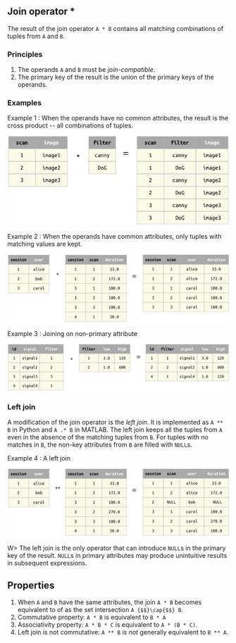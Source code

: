 ## Join operator *
The result of the join operator `A * B` contains all matching combinations of tuples from `A` and `B`.

### Principles
1. The operands `A` and `B` must be *join-compatible*.
2. The primary key of the result is the union of the primary keys of the operands.

### Examples

Example 1
: When the operands have no common attributes, the result is the cross product -- all combinations of tuples.

![](images/join-example1.png)

Example 2
: When the operands have common attributes, only tuples with matching values are kept.

![](images/join-example2.png)

Example 3
: Joining on non-primary attribute 

![](images/join-example3.png)



### Left join
A modification of the join operator is the *left join*.  It is implemented as `A ** B` in Python and `A .* B` in MATLAB.
The left join keeps all the tuples from `A` even in the absence of the matching tuples from `B`.  For tuples with no matches in `B`, the non-key attributes from `B` are filled with `NULL`s.

Example 4 
: A left join

![](images/outer-example1.png)

W> The left join is the only operator that can introduce `NULL`s in the primary key of the result.  `NULL`s in primary attributes may produce unintuitive results in subsequent expressions.

## Properties

1. When `A` and `B` have the same attributes, the join `A * B` becomes equivalent to of as the set intersection `A {$$}\cap{$$} B`.
2. Commutative property:  `A * B` is equivalent to `B * A`
3. Associativity property:  `A * B * C` is equivalent to `A * (B * C)`.
4. Left join is not commutative: `A ** B` is *not* generally equivalent to `B ** A`. 
